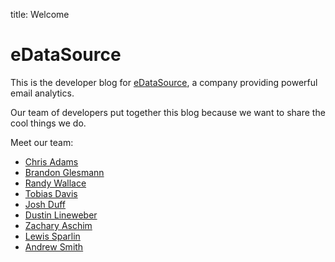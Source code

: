 title: Welcome

eDataSource
===========

This is the developer blog for [eDataSource](http://www.edatasource.com/), a company providing powerful email analytics.

Our team of developers put together this blog because we want to share the cool things we do.

Meet our team:

* [Chris Adams](https://github.com/cadams500)
* [Brandon Glesmann](https://github.com/brandonglesmann)
* [Randy Wallace](https://github.com/randywallace)
* [Tobias Davis](https://github.com/saibotsivad)
* [Josh Duff](https://github.com/TehShrike)
* [Dustin Lineweber](https://github.com/dustinlineweber)
* [Zachary Aschim](https://github.com/zaschim)
* [Lewis Sparlin](https://github.com/lsparlin)
* [Andrew Smith](https://github.com/smithaps89)
